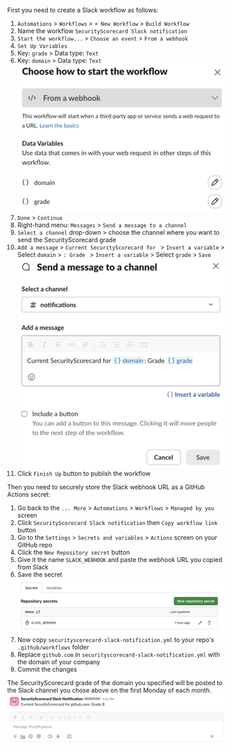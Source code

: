 First you need to create a Slack workflow as follows:
1. `Automations` > `Workflows` > `+ New Workflow` > `Build Workflow`
2. Name the workflow `SecurityScorecard Slack notification`
3. `Start the workflow...` > `Choose an event` > `From a webhook`
4. `Set Up Variables`
5.  Key: `grade` > Data type: `Text`
6.  Key: `domain` > Data type: `Text`
![ScreenShot](https://github.com/pagvac/securityscorecard-slack-notification/blob/main/static/screenshot-1.png)
7. `Done` > `Continue`
8. Right-hand menu: `Messages` > `Send a message to a channel`
9. `Select a channel` drop-down > choose the channel where you want to send the SecurityScorecard grade
10. `Add a message` > `Current SecurityScorecard for ` > `Insert a variable` > Select `domain` > `: Grade ` > `Insert a variable` > Select `grade` > `Save`
![ScreenShot](https://github.com/pagvac/securityscorecard-slack-notification/blob/main/static/screenshot-2.png)
11. Click `Finish Up` button to publish the workflow

Then you need to securely store the Slack webhook URL as a GitHub Actions secret:
1. Go back to the `... More` > `Automations` > `Workflows` > `Managed by you` screen
2. Click `SecurityScorecard Slack notification` then `Copy workflow link` button
3. Go to the `Settings` > `Secrets and variables` > `Actions` screen on your GitHub repo
4. Click the `New Repository secret` button
5. Give it the name `SLACK_WEBHOOK` and paste the webhook URL you copied from Slack
6. Save the secret
![ScreenShot](https://github.com/pagvac/securityscorecard-slack-notification/blob/main/static/screenshot-3.png)
7. Now copy `securityscorecard-slack-notification.yml` to your repo's `.github/workflows` folder
8. Replace `github.com` in `securityscorecard-slack-notification.yml` with the domain of your company
9. Commit the changes

The SecurityScorecard grade of the domain you specified will be posted to the Slack channel you chose above on the first Monday of each month.
![ScreenShot](https://github.com/pagvac/securityscorecard-slack-notification/blob/main/static/screenshot-4.png)
